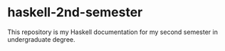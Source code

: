 # haskell-2nd-semester
This repository is my Haskell documentation for my second semester in undergraduate degree.
